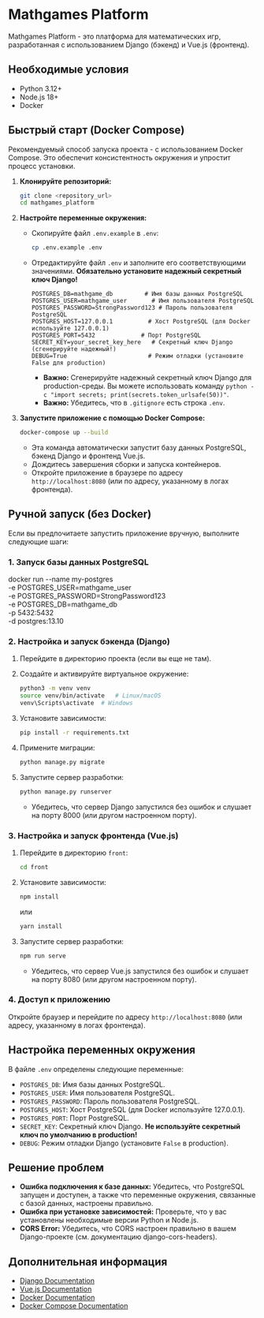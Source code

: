 # Mathgames Platform

Mathgames Platform - это платформа для математических игр, разработанная с использованием Django (бэкенд) и Vue.js (фронтенд).

## Необходимые условия

*   Python 3.12+
*   Node.js 18+
*   Docker

## Быстрый старт (Docker Compose)

Рекомендуемый способ запуска проекта - с использованием Docker Compose. Это обеспечит консистентность окружения и упростит процесс установки.

1.  **Клонируйте репозиторий:**

    ```bash
    git clone <repository_url>
    cd mathgames_platform
    ```

2.  **Настройте переменные окружения:**

    *   Скопируйте файл `.env.example` в `.env`:

        ```bash
        cp .env.example .env
        ```

    *   Отредактируйте файл `.env` и заполните его соответствующими значениями.  **Обязательно установите надежный секретный ключ Django!**

        ```
        POSTGRES_DB=mathgame_db         # Имя базы данных PostgreSQL
        POSTGRES_USER=mathgame_user       # Имя пользователя PostgreSQL
        POSTGRES_PASSWORD=StrongPassword123 # Пароль пользователя PostgreSQL
        POSTGRES_HOST=127.0.0.1          # Хост PostgreSQL (для Docker используйте 127.0.0.1)
        POSTGRES_PORT=5432             # Порт PostgreSQL
        SECRET_KEY=your_secret_key_here   # Секретный ключ Django (сгенерируйте надежный!)
        DEBUG=True                       # Режим отладки (установите False для production)
        ```

        *   **Важно:** Сгенерируйте надежный секретный ключ Django для production-среды. Вы можете использовать команду `python -c "import secrets; print(secrets.token_urlsafe(50))"`.
        *   **Важно:** Убедитесь, что в `.gitignore` есть строка `.env`.

3.  **Запустите приложение с помощью Docker Compose:**

    ```bash
    docker-compose up --build
    ```

    *   Эта команда автоматически запустит базу данных PostgreSQL, бэкенд Django и фронтенд Vue.js.
    *   Дождитесь завершения сборки и запуска контейнеров.
    *   Откройте приложение в браузере по адресу `http://localhost:8080` (или по адресу, указанному в логах фронтенда).

## Ручной запуск (без Docker)

Если вы предпочитаете запустить приложение вручную, выполните следующие шаги:

### 1. Запуск базы данных PostgreSQL

docker run --name my-postgres \
  -e POSTGRES_USER=mathgame_user\
  -e POSTGRES_PASSWORD=StrongPassword123 \
  -e POSTGRES_DB=mathgame_db   \
  -p 5432:5432 \
  -d postgres:13.10


### 2. Настройка и запуск бэкенда (Django)

1.  Перейдите в директорию проекта (если вы еще не там).

2.  Создайте и активируйте виртуальное окружение:

    ```bash
    python3 -m venv venv
    source venv/bin/activate   # Linux/macOS
    venv\Scripts\activate  # Windows
    ```

3.  Установите зависимости:

    ```bash
    pip install -r requirements.txt
    ```

4.  Примените миграции:

    ```bash
    python manage.py migrate
    ```

5.  Запустите сервер разработки:

    ```bash
    python manage.py runserver
    ```

    *   Убедитесь, что сервер Django запустился без ошибок и слушает на порту 8000 (или другом настроенном порту).

### 3. Настройка и запуск фронтенда (Vue.js)

1.  Перейдите в директорию `front`:

    ```bash
    cd front
    ```

2.  Установите зависимости:

    ```bash
    npm install
    ```

    или

    ```bash
    yarn install
    ```

3.  Запустите сервер разработки:

    ```bash
    npm run serve
    ```

    *   Убедитесь, что сервер Vue.js запустился без ошибок и слушает на порту 8080 (или другом настроенном порту).

### 4. Доступ к приложению

Откройте браузер и перейдите по адресу `http://localhost:8080` (или адресу, указанному в логах фронтенда).

## Настройка переменных окружения

В файле `.env` определены следующие переменные:

*   `POSTGRES_DB`: Имя базы данных PostgreSQL.
*   `POSTGRES_USER`: Имя пользователя PostgreSQL.
*   `POSTGRES_PASSWORD`: Пароль пользователя PostgreSQL.
*   `POSTGRES_HOST`: Хост PostgreSQL (для Docker используйте 127.0.0.1).
*   `POSTGRES_PORT`: Порт PostgreSQL.
*   `SECRET_KEY`: Секретный ключ Django.  **Не используйте секретный ключ по умолчанию в production!**
*   `DEBUG`: Режим отладки Django (установите `False` в production).

## Решение проблем

*   **Ошибка подключения к базе данных:** Убедитесь, что PostgreSQL запущен и доступен, а также что переменные окружения, связанные с базой данных, настроены правильно.
*   **Ошибка при установке зависимостей:** Проверьте, что у вас установлены необходимые версии Python и Node.js.
*   **CORS Error:** Убедитесь, что CORS настроен правильно в вашем Django-проекте (см. документацию django-cors-headers).

## Дополнительная информация

*   [Django Documentation](https://docs.djangoproject.com/en/4.2/)
*   [Vue.js Documentation](https://vuejs.org/)
*   [Docker Documentation](https://docs.docker.com/)
*   [Docker Compose Documentation](https://docs.docker.com/compose/)